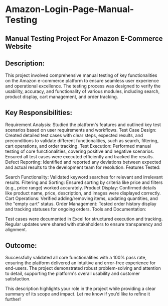 # Amazon-Login-Page-Manual-Testing
## Manual Testing Project For Amazon E-Commerce Website
## Description:
This project involved comprehensive manual testing of key functionalities on the Amazon e-commerce platform to ensure seamless user experience and operational excellence. The testing process was designed to verify the usability, accuracy, and functionality of various modules, including search, product display, cart management, and order tracking.

## Key Responsibilities:

Requirement Analysis: Studied the platform's features and outlined key test scenarios based on user requirements and workflows.
Test Case Design: Created detailed test cases with clear steps, expected results, and preconditions to validate different functionalities, such as search, filtering, cart operations, and order tracking.
Test Execution: Performed manual testing of core functionalities, covering positive and negative scenarios. Ensured all test cases were executed efficiently and tracked the results.
Defect Reporting: Identified and reported any deviations between expected and actual results to the development team for resolution.
Features Tested:

Search Functionality: Validated keyword searches for relevant and irrelevant results.
Filtering and Sorting: Ensured sorting by criteria like price and filters (e.g., price range) worked accurately.
Product Display: Confirmed details like product name, price, description, and images were displayed correctly.
Cart Operations: Verified adding/removing items, updating quantities, and the "empty cart" status.
Order Management: Tested order history display and tracking statuses for ongoing orders.
Tools and Documentation:

Test cases were documented in Excel for structured execution and tracking.
Regular updates were shared with stakeholders to ensure transparency and alignment.
## Outcome:
Successfully validated all core functionalities with a 100% pass rate, ensuring the platform delivered an intuitive and error-free experience for end-users. The project demonstrated robust problem-solving and attention to detail, supporting the platform's overall usability and customer satisfaction.

This description highlights your role in the project while providing a clear summary of its scope and impact. Let me know if you’d like to refine it further!
